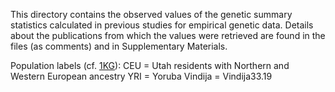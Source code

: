 This directory contains the observed values of the genetic summary statistics calculated in previous studies for empirical genetic data.
Details about the publications from which the values were retrieved are found in the files (as comments) and in Supplementary Materials.

Population labels (cf. [1KG](https://www.internationalgenome.org/data-portal/population)):
CEU = Utah residents with Northern and Western European ancestry
YRI = Yoruba
Vindija = Vindija33.19
